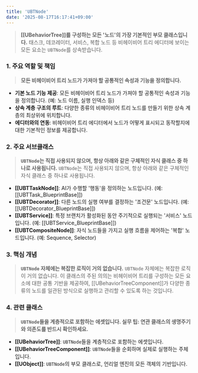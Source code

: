 ```yaml
---
title: 'UBTNode'
date: '2025-08-17T16:17:41+09:00'
---
```

> **[[UBehaviorTree]]를 구성하는 모든 '노드'의 가장 기본적인 부모 클래스입니다.** 태스크, 데코레이터, 서비스, 복합 노드 등 비헤이비어 트리 에디터에 보이는 모든 요소는 `UBTNode`를 상속받습니다.

### **1. 주요 역할 및 책임**
> **모든 비헤이비어 트리 노드가 가져야 할 공통적인 속성과 기능을 정의합니다.**
* **기본 노드 기능 제공**:
	모든 비헤이비어 트리 노드가 가져야 할 공통적인 속성과 기능을 정의합니다. (예: 노드 이름, 실행 인덱스 등)
* **상속 계층 구조의 루트**:
	다양한 종류의 비헤이비어 트리 노드를 만들기 위한 상속 계층의 최상위에 위치합니다.
* **에디터와의 연동**:
	비헤이비어 트리 에디터에서 노드가 어떻게 표시되고 동작할지에 대한 기본적인 정보를 제공합니다.

### **2. 주요 서브클래스**
> **`UBTNode`는 직접 사용되지 않으며, 항상 아래와 같은 구체적인 자식 클래스 중 하나로 사용됩니다.**
`UBTNode`는 직접 사용되지 않으며, 항상 아래와 같은 구체적인 자식 클래스 중 하나로 사용됩니다.
* **[[UBTTaskNode]]**:
	AI가 수행할 '행동'을 정의하는 노드입니다. (예: [[UBTTask_BlueprintBase]])
* **[[UBTDecorator]]**:
	다른 노드의 실행 여부를 결정하는 '조건문' 노드입니다. (예: [[UBTDecorator_BlueprintBase]])
* **[[UBTService]]**:
	특정 브랜치가 활성화된 동안 주기적으로 실행되는 '서비스' 노드입니다. (예: [[UBTService_BlueprintBase]])
* **[[UBTCompositeNode]]**:
	자식 노드들을 가지고 실행 흐름을 제어하는 '복합' 노드입니다. (예: Sequence, Selector)

### **3. 핵심 개념**
> **`UBTNode` 자체에는 복잡한 로직이 거의 없습니다.**
`UBTNode` 자체에는 복잡한 로직이 거의 없습니다. 이 클래스의 주된 의의는 비헤이비어 트리를 구성하는 모든 요소에 대한 공통 기반을 제공하여, [[UBehaviorTreeComponent]]가 다양한 종류의 노드를 일관된 방식으로 실행하고 관리할 수 있도록 하는 것입니다.

### **4. 관련 클래스**
> **`UBTNode`들을 계층적으로 포함하는 에셋입니다. 실무 팁: 연관 클래스의 생명주기와 의존도를 반드시 확인하세요.**
* **[[UBehaviorTree]]**:
	`UBTNode`들을 계층적으로 포함하는 에셋입니다.
* **[[UBehaviorTreeComponent]]**:
	`UBTNode`들을 순회하며 실제로 실행하는 주체입니다.
* **[[UObject]]**:
	`UBTNode`의 부모 클래스로, 언리얼 엔진의 모든 객체의 기반입니다.
